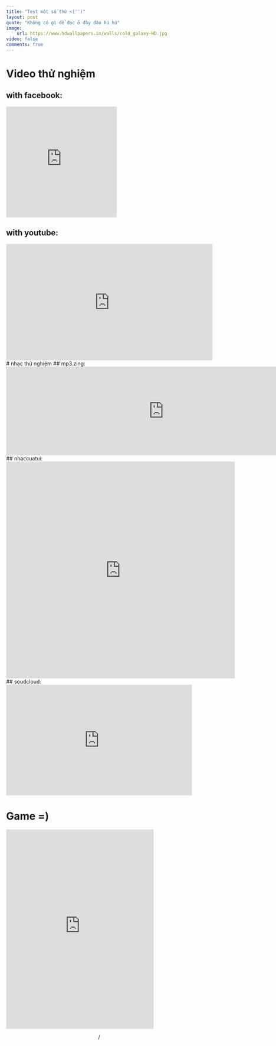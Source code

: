 ```yaml
---
title: "Test một số thứ <('')"
layout: post
quote: "Không có gì để đọc ở đây đâu hú hú"
image: 
    url: https://www.hdwallpapers.in/walls/cold_galaxy-HD.jpg
video: false
comments: true
---
```

# Video thử nghiệm  
## with facebook:  
<iframe src="https://www.facebook.com/plugins/video.php?href=https%3A%2F%2Fwww.facebook.com%2FBestieVN%2Fvideos%2F1521750244608849%2F&show_text=1&width=300" width="300" height="300" style="border:none;overflow:shift" scrolling="no" frameborder="1" allowTransparency="true" allowFullScreen="true"></iframe>

## with youtube:
<iframe width="560" height="315" src="https://www.youtube.com/embed/OYVKgxYMzLU" frameborder="0" allowfullscreen></iframe>
# nhạc thử nghiệm  
## mp3.zing:  
<iframe scrolling="no" width="853" height="240" src="https://mp3.zing.vn/embed/song/ZW8W6UEF" frameborder="0" allowfullscreen="true"></iframe>
## nhaccuatui:  
<iframe src="https://www.nhaccuatui.com/lh/auto/nBXGyHrapxqZ" width="620" height="587" frameborder="0" allowfullscreen></iframe>
## soudcloud:
<iframe width="100%" height="300" scrolling="no" frameborder="yes" src="https://w.soundcloud.com/player/?url=https%3A//api.soundcloud.com/tracks/332229480&amp;color=%23ff5500&amp;auto_play=false&amp;hide_related=false&amp;show_comments=true&amp;show_user=true&amp;show_reposts=false&amp;show_teaser=true&amp;visual=true"></iframe>

# Game =)
<!-- Hey Webmaster! Place this html code where you'd like the game to appear. -->
<iframe src="https://www.silvergames.com/en/2048/iframe" width="400" height="540" style="margin:0;padding:0;border:0"></iframe>
<p style="text-align:center"><a href="https://www.silvergames.com/en/2048" rel="nofollow" target="_blank"></a> / <a href="https://www.silvergames.com/en/t/number" rel="nofollow" target="_blank"></a></p>
<!-- End of game embed code -->
 
